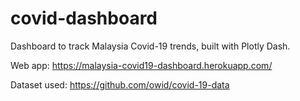 # covid-dashboard

Dashboard to track Malaysia Covid-19 trends, built with Plotly Dash.

Web app: https://malaysia-covid19-dashboard.herokuapp.com/

Dataset used: https://github.com/owid/covid-19-data
